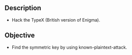 ## Description
- Hack the TypeX (British version of Enigma).

## Objective
- Find the symmetric key by using known-plaintext-attack.
